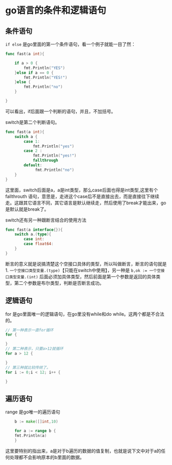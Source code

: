 # go语言的条件和逻辑语句

## 条件语句
`if else` 是go里面的第一个条件语句，看一个例子就能一目了然：
```go
func fast(a int){

    if a > 0 {
        fmt.Println("YES")
    }else if a == 0 {
        fmt.Println("YES!")
    }else {
        fmt.Println("no")
    }

}
```
可以看出，if后面跟一个判断的语句，并且，不加括号。

switch是第二个判断语句。

```go
func fast(a int){
    switch a {
        case 1:
            fmt.Println("yes")
        case 2 :
            fmt.Println("yes!")
            fallthrough
        default:
             fmt.Println("no")
    }
}
```
这里面，switch后面是a，a是int类型，那么case后面也得是int类型,这里有个fallthrouth 语句，意思是，走进这个case后不是直接出去，而是直接往下继续走。这跟其它语言不同，其它语言是默认继续走，然后使用了break才能出来，go是默认就是break了。

switch还有另一种跟断言结合的使用方法

```go
func fast(a interface{}){
    switch a.(type){
        case int:
        case float64:
    }
}
```
断言的意义就是说搞清楚这个空接口具体的类型，所以叫做断言，断言的语句就是 1. `一个空接口类型变量.(type)`【只能在switch中使用】，另一种是 `b,ok := 一个空接口类型变量.(int)` 后面必须加具体类型，然后前面是第一个参数是返回的具体类型，第二个参数是布尔类型，判断是否断言成功。
## 逻辑语句
for 是go里面唯一的逻辑语句，在go里没有while和do while。这两个都是不合法的。

```go
// 第一种表示一直for循环
for {

}
// 第二种表示，只要a>12就循环
for a > 12 {

}
// 第三种就比较传统了。
for i := 0;i < 12; i++ {

}
```
## 遍历语句

range 是go唯一的遍历语句

```go
    b := make([]int,10)

    for a := range b {
    fmt.Println(a)
    }

```
这里要特别的指出来，a是对于b遍历的数据的值复制，也就是说下文中对于a的任何处理都不会影响原本的b里面的数据。